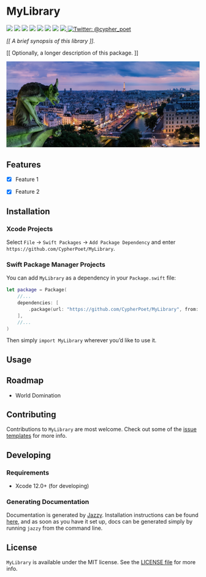 # MyLibrary

<p>
    <img src="https://img.shields.io/badge/Swift-5.3-F06C33.svg" />
    <img src="https://img.shields.io/badge/iOS-14.0+-865EFC.svg" />
    <img src="https://img.shields.io/badge/iPadOS-14.0+-F65EFC.svg" />
    <img src="https://img.shields.io/badge/macOS-11.0+-179AC8.svg" />
    <img src="https://img.shields.io/badge/tvOS-14.0+-41465B.svg" />
    <img src="https://img.shields.io/badge/watchOS-7.0+-1FD67A.svg" />
    <img src="https://img.shields.io/badge/License-MIT-blue.svg" />
    <a href="https://github.com/apple/swift-package-manager">
      <img src="https://img.shields.io/badge/spm-compatible-brightgreen.svg?style=flat" />
    </a>
    <a href="https://twitter.com/cypher_poet">
        <img src="https://img.shields.io/badge/Contact-@cypher_poet-lightgrey.svg?style=flat" alt="Twitter: @cypher_poet" />
    </a>
</p>


<p align="center">

_[[ A brief synopsis of this library ]]._

<p />


[[ Optionally, a longer description of this package. ]]


<!-- [[ Header Screenshot ]] -->
![MyLibrary Header Image](./Resources/Screenshots/header.png)



## Features

- [x] Feature 1
- [x] Feature 2


## Installation

### Xcode Projects

Select `File` -> `Swift Packages` -> `Add Package Dependency` and enter `https://github.com/CypherPoet/MyLibrary`.


### Swift Package Manager Projects

You can add `MyLibrary` as a dependency in your `Package.swift` file:

```swift
let package = Package(
    //...
    dependencies: [
        .package(url: "https://github.com/CypherPoet/MyLibrary", from: "0.1.0"),
    ],
    //...
)
```


Then simply `import MyLibrary` wherever you’d like to use it.



## Usage



## Roadmap

- World Domination



## Contributing

Contributions to `MyLibrary` are most welcome. Check out some of the [issue templates](./.github/ISSUE_TEMPLATE/) for more info.



## Developing

### Requirements

- Xcode 12.0+ (for developing)


### Generating Documentation

Documentation is generated by [Jazzy](https://github.com/realm/jazzy). Installation instructions can be found [here](https://github.com/realm/jazzy#installation), and as soon as you have it set up, docs can be generated simply by running `jazzy` from the command line.



## License

`MyLibrary` is available under the MIT license. See the [LICENSE file](./LICENSE) for more info.
